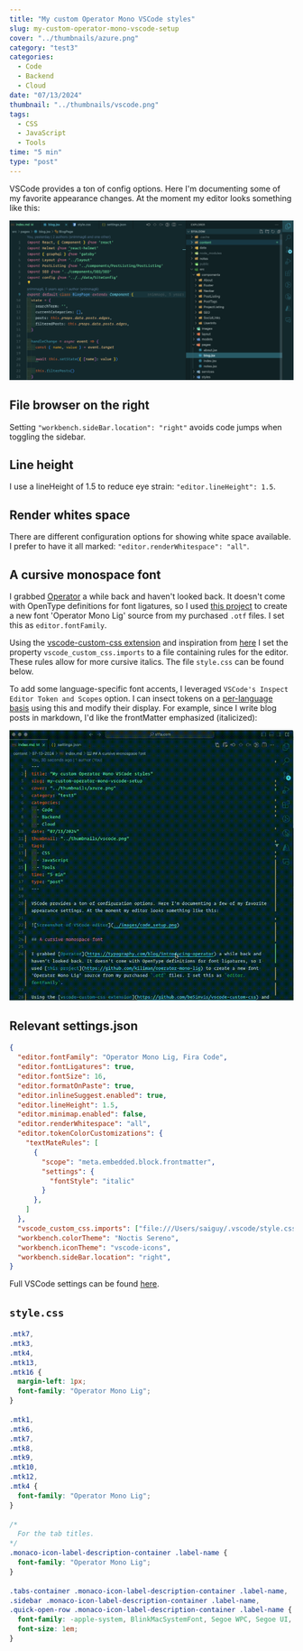 ```yaml
---
title: "My custom Operator Mono VSCode styles"
slug: my-custom-operator-mono-vscode-setup
cover: "../thumbnails/azure.png"
category: "test3"
categories:
  - Code
  - Backend
  - Cloud
date: "07/13/2024"
thumbnail: "../thumbnails/vscode.png"
tags:
  - CSS
  - JavaScript
  - Tools
time: "5 min"
type: "post"
---
```


VSCode provides a ton of config options. Here I'm documenting some of my favorite appearance changes. At the moment my editor looks something like this:

![Screenshot of VSCode editor](../images/code_setup.png)

## File browser on the right

Setting `"workbench.sideBar.location": "right"` avoids code jumps when toggling the sidebar.

## Line height

I use a lineHeight of 1.5 to reduce eye strain: `"editor.lineHeight": 1.5`.

## Render whites space

There are different configuration options for showing white space available. I prefer to have it all marked: `"editor.renderWhitespace": "all"`.

## A cursive monospace font

I grabbed [Operator](https://typography.com/blog/introducing-operator) a while back and haven't looked back. It doesn't come with OpenType definitions for font ligatures, so I used [this project](https://github.com/kiliman/operator-mono-lig) to create a new font 'Operator Mono Lig' source from my purchased `.otf` files. I set this as `editor.fontFamily`.

Using the [vscode-custom-css extension](https://github.com/be5invis/vscode-custom-css) and inspiration from [here](https://github.com/willfore/vscode_operator_mono_lig/tree/master?tab=readme-ov-file) I set the property `vscode_custom_css.imports` to a file containing rules for the editor. These rules allow for more cursive italics. The file `style.css` can be found below.

To add some language-specific font accents, I leveraged `VSCode's Inspect Editor Token and Scopes` option. I can insect tokens on a [per-language basis](https://github.com/microsoft/vscode/issues/66729) using this and modify their display. For example, since I write blog posts in markdown, I'd like the frontMatter emphasized (italicized):

![Inspecting editor tokens GIF](../images/token_color_customizations.gif)

## Relevant settings.json

```json
{
  "editor.fontFamily": "Operator Mono Lig, Fira Code",
  "editor.fontLigatures": true,
  "editor.fontSize": 16,
  "editor.formatOnPaste": true,
  "editor.inlineSuggest.enabled": true,
  "editor.lineHeight": 1.5,
  "editor.minimap.enabled": false,
  "editor.renderWhitespace": "all",
  "editor.tokenColorCustomizations": {
    "textMateRules": [
      {
        "scope": "meta.embedded.block.frontmatter",
        "settings": {
          "fontStyle": "italic"
        }
      },
    ]
  },
  "vscode_custom_css.imports": ["file:///Users/saiguy/.vscode/style.css"],
  "workbench.colorTheme": "Noctis Sereno",
  "workbench.iconTheme": "vscode-icons",
  "workbench.sideBar.location": "right",
}
```

Full VSCode settings can be found [here](https://github.com/snimmagadda1/dotfiles/blob/main/settings.json).

## `style.css`

```css
.mtk7,
.mtk3,
.mtk4,
.mtk13,
.mtk16 {
  margin-left: 1px;
  font-family: "Operator Mono Lig";
}

.mtk1,
.mtk6,
.mtk7,
.mtk8,
.mtk9,
.mtk10,
.mtk12,
.mtk4 {
  font-family: "Operator Mono Lig";
}

/*
  For the tab titles.
*/
.monaco-icon-label-description-container .label-name {
  font-family: "Operator Mono Lig";
}

.tabs-container .monaco-icon-label-description-container .label-name,
.sidebar .monaco-icon-label-description-container .label-name,
.quick-open-row .monaco-icon-label-description-container .label-name {
  font-family: -apple-system, BlinkMacSystemFont, Segoe WPC, Segoe UI, HelveticaNeue-Light, Ubuntu, Droid Sans, sans-serif;
  font-size: 1em;
}

```
